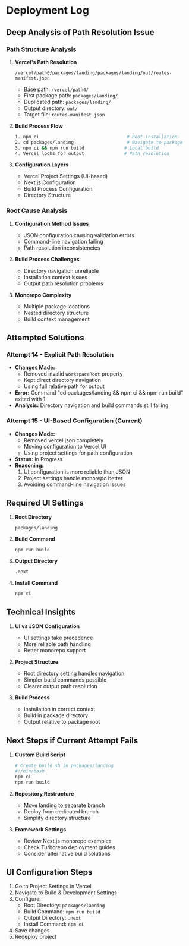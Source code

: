 # Deployment Log

## Deep Analysis of Path Resolution Issue

### Path Structure Analysis
1. **Vercel's Path Resolution**
   ```
   /vercel/path0/packages/landing/packages/landing/out/routes-manifest.json
   ```
   - Base path: `/vercel/path0/`
   - First package path: `packages/landing/`
   - Duplicated path: `packages/landing/`
   - Output directory: `out/`
   - Target file: `routes-manifest.json`

2. **Build Process Flow**
   ```bash
   1. npm ci                                 # Root installation
   2. cd packages/landing                    # Navigate to package
   3. npm ci && npm run build               # Local build
   4. Vercel looks for output               # Path resolution
   ```

3. **Configuration Layers**
   - Vercel Project Settings (UI-based)
   - Next.js Configuration
   - Build Process Configuration
   - Directory Structure

### Root Cause Analysis

1. **Configuration Method Issues**
   - JSON configuration causing validation errors
   - Command-line navigation failing
   - Path resolution inconsistencies

2. **Build Process Challenges**
   - Directory navigation unreliable
   - Installation context issues
   - Output path resolution problems

3. **Monorepo Complexity**
   - Multiple package locations
   - Nested directory structure
   - Build context management

## Attempted Solutions

### Attempt 14 - Explicit Path Resolution
- **Changes Made:**
  - Removed invalid `workspaceRoot` property
  - Kept direct directory navigation
  - Using full relative path for output
- **Error:** Command "cd packages/landing && npm ci && npm run build" exited with 1
- **Analysis:** Directory navigation and build commands still failing

### Attempt 15 - UI-Based Configuration (Current)
- **Changes Made:**
  - Removed vercel.json completely
  - Moving configuration to Vercel UI
  - Using project settings for path configuration
- **Status:** In Progress
- **Reasoning:** 
  1. UI configuration is more reliable than JSON
  2. Project settings handle monorepo better
  3. Avoiding command-line navigation issues

## Required UI Settings
1. **Root Directory**
   ```
   packages/landing
   ```

2. **Build Command**
   ```
   npm run build
   ```

3. **Output Directory**
   ```
   .next
   ```

4. **Install Command**
   ```
   npm ci
   ```

## Technical Insights
1. **UI vs JSON Configuration**
   - UI settings take precedence
   - More reliable path handling
   - Better monorepo support

2. **Project Structure**
   - Root directory setting handles navigation
   - Simpler build commands possible
   - Clearer output path resolution

3. **Build Process**
   - Installation in correct context
   - Build in package directory
   - Output relative to package root

## Next Steps if Current Attempt Fails
1. **Custom Build Script**
   ```bash
   # Create build.sh in packages/landing
   #!/bin/bash
   npm ci
   npm run build
   ```

2. **Repository Restructure**
   - Move landing to separate branch
   - Deploy from dedicated branch
   - Simplify directory structure

3. **Framework Settings**
   - Review Next.js monorepo examples
   - Check Turborepo deployment guides
   - Consider alternative build solutions

## UI Configuration Steps
1. Go to Project Settings in Vercel
2. Navigate to Build & Development Settings
3. Configure:
   - Root Directory: `packages/landing`
   - Build Command: `npm run build`
   - Output Directory: `.next`
   - Install Command: `npm ci`
4. Save changes
5. Redeploy project 